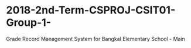 # 2018-2nd-Term-CSPROJ-CSIT01-Group-1-
Grade Record Management System for Bangkal Elementary School - Main
